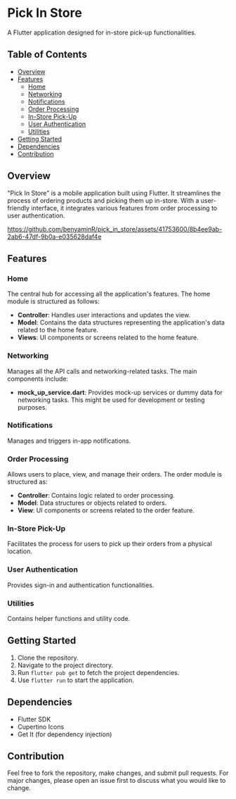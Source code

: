 # Pick In Store

A Flutter application designed for in-store pick-up functionalities.

## Table of Contents

- [Overview](#overview)
- [Features](#features)
  - [Home](#home)
  - [Networking](#networking)
  - [Notifications](#notifications)
  - [Order Processing](#order-processing)
  - [In-Store Pick-Up](#in-store-pick-up)
  - [User Authentication](#user-authentication)
  - [Utilities](#utilities)
- [Getting Started](#getting-started)
- [Dependencies](#dependencies)
- [Contribution](#contribution)

## Overview

"Pick In Store" is a mobile application built using Flutter. It streamlines the process of ordering products and picking them up in-store. With a user-friendly interface, it integrates various features from order processing to user authentication.

https://github.com/benyaminR/pick_in_store/assets/41753600/8b4ee9ab-2ab6-47df-9b0a-e035628daf4e

## Features

### Home

The central hub for accessing all the application's features. The home module is structured as follows:

- **Controller**: Handles user interactions and updates the view.
- **Model**: Contains the data structures representing the application's data related to the home feature.
- **Views**: UI components or screens related to the home feature.

### Networking

Manages all the API calls and networking-related tasks. The main components include:

- **mock_up_service.dart**: Provides mock-up services or dummy data for networking tasks. This might be used for development or testing purposes.

### Notifications

Manages and triggers in-app notifications.

### Order Processing

Allows users to place, view, and manage their orders. The order module is structured as:

- **Controller**: Contains logic related to order processing.
- **Model**: Data structures or objects related to orders.
- **View**: UI components or screens related to the order feature.

### In-Store Pick-Up

Facilitates the process for users to pick up their orders from a physical location.

### User Authentication

Provides sign-in and authentication functionalities.

### Utilities

Contains helper functions and utility code.

## Getting Started

1. Clone the repository.
2. Navigate to the project directory.
3. Run `flutter pub get` to fetch the project dependencies.
4. Use `flutter run` to start the application.

## Dependencies

- Flutter SDK
- Cupertino Icons
- Get It (for dependency injection)

## Contribution

Feel free to fork the repository, make changes, and submit pull requests. For major changes, please open an issue first to discuss what you would like to change.
